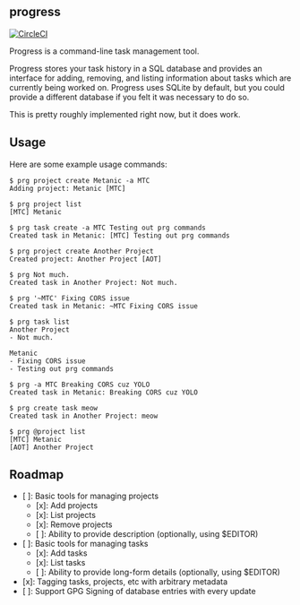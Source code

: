 progress
--------

[![CircleCI](https://circleci.com/gh/monokrome/progress.svg?style=svg)](https://circleci.com/gh/monokrome/progress)

Progress is a command-line task management tool.

Progress stores your task history in a SQL database and provides an interface
for adding, removing, and listing information about tasks which are currently
being worked on. Progress uses SQLite by default, but you could provide a
different database if you felt it was necessary to do so.

This is pretty roughly implemented right now, but it does work.

## Usage

Here are some example usage commands:

    $ prg project create Metanic -a MTC
    Adding project: Metanic [MTC]

    $ prg project list
    [MTC] Metanic

    $ prg task create -a MTC Testing out prg commands
    Created task in Metanic: [MTC] Testing out prg commands

    $ prg project create Another Project
    Created project: Another Project [AOT]

    $ prg Not much.
    Created task in Another Project: Not much.

    $ prg '~MTC' Fixing CORS issue
    Created task in Metanic: ~MTC Fixing CORS issue

    $ prg task list
    Another Project
    - Not much.

    Metanic
    - Fixing CORS issue
    - Testing out prg commands

    $ prg -a MTC Breaking CORS cuz YOLO
    Created task in Metanic: Breaking CORS cuz YOLO

    $ prg create task meow
    Created task in Another Project: meow

    $ prg @project list
    [MTC] Metanic
    [AOT] Another Project


## Roadmap

* [ ]: Basic tools for managing projects
  * [x]: Add projects
  * [x]: List projects
  * [x]: Remove projects
  * [ ]: Ability to provide description (optionally, using $EDITOR)
* [ ]: Basic tools for managing tasks
  * [x]: Add tasks
  * [x]: List tasks
  * [ ]: Ability to provide long-form details (optionally, using $EDITOR)
* [x]: Tagging tasks, projects, etc with arbitrary metadata
* [ ]: Support GPG Signing of database entries with every update

